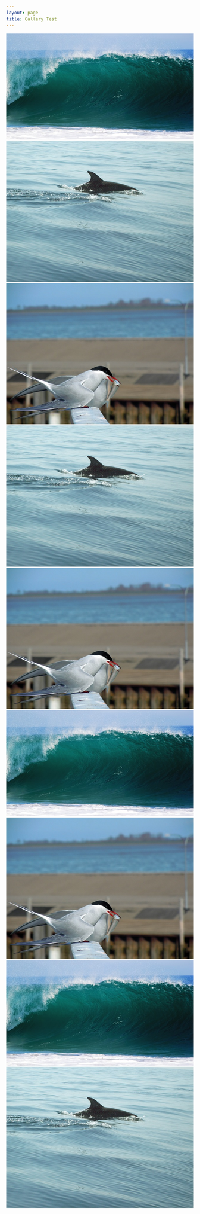 ```yaml
---
layout: page
title: Gallery Test
---
```


<div class="box alt">
	<div class="row 50% uniform">
		<div class="4u"><span class="image fit"><img src="img/photo-gallery/nature/pic05.jpg" alt="" /></span></div>
		<div class="4u"><span class="image fit"><img src="img/photo-gallery/nature/pic03.jpg" alt="" /></span></div>
		<div class="4u$"><span class="image fit"><img src="img/photo-gallery/nature/pic07.jpg" alt="" /></span></div>
		<!-- Break -->
		<div class="4u"><span class="image fit"><img src="img/photo-gallery/nature/pic03.jpg" alt="" /></span></div>
		<div class="4u"><span class="image fit"><img src="img/photo-gallery/nature/pic07.jpg" alt="" /></span></div>
		<div class="4u$"><span class="image fit"><img src="img/photo-gallery/nature/pic05.jpg" alt="" /></span></div>
		<!-- Break -->
		<div class="4u"><span class="image fit"><img src="img/photo-gallery/nature/pic07.jpg" alt="" /></span></div>
		<div class="4u"><span class="image fit"><img src="img/photo-gallery/nature/pic05.jpg" alt="" /></span></div>
		<div class="4u$"><span class="image fit"><img src="img/photo-gallery/nature/pic03.jpg" alt="" /></span></div>
	</div>
</div>
